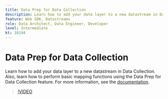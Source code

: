 ```yaml
---
title: Data Prep for Data Collection
description: Learn how to add your data layer to a new datastream in Data Collection. 
feature: Web SDK, Datastreams
role: Data Architect, Data Engineer, Developer
level: Intermediate
kt: 10194
---
```


# Data Prep for Data Collection

Learn how to add your data layer to a new datastream in Data Collection. Also, learn how to perform basic mapping functions using the Data Prep for Data Collection feature. For more information, see the [documentation](https://experienceleague.adobe.com/docs/experience-platform/edge/fundamentals/datastreams.html#data-prep).

>[!VIDEO](https://video.tv.adobe.com/v/342120/?quality=12&learn=on)
